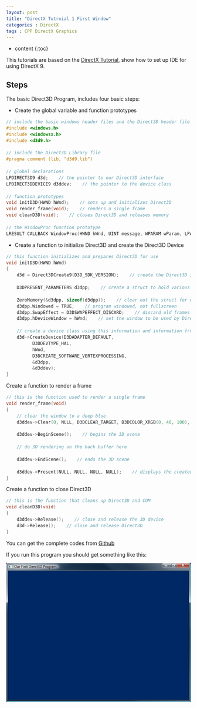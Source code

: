 ```yaml
---
layout: post
title: "DirectX Tutroial 1 First Window"
categories : DirectX
tags : CPP DirectX Graphics
---
```

* content
{:toc}

This tutorials are based on the [DirectX Tutorial](http://www.directxtutorial.com/), show how to set up IDE for using DirectX 9.

## Steps

The basic Direct3D Program, includes four basic steps:

* Create the global variable and function prototypes

```cpp
// include the basic windows header files and the Direct3D header file
#include <windows.h>
#include <windowsx.h>
#include <d3d9.h>

// include the Direct3D Library file
#pragma comment (lib, "d3d9.lib")

// global declarations
LPDIRECT3D9 d3d;    // the pointer to our Direct3D interface
LPDIRECT3DDEVICE9 d3ddev;    // the pointer to the device class

// function prototypes
void initD3D(HWND hWnd);    // sets up and initializes Direct3D
void render_frame(void);    // renders a single frame
void cleanD3D(void);    // closes Direct3D and releases memory

// the WindowProc function prototype
LRESULT CALLBACK WindowProc(HWND hWnd, UINT message, WPARAM wParam, LPARAM lParam);
```

* Create a function to initialize Direct3D and create the Direct3D Device

```cpp
// this function initializes and prepares Direct3D for use
void initD3D(HWND hWnd)
{
    d3d = Direct3DCreate9(D3D_SDK_VERSION);    // create the Direct3D interface

    D3DPRESENT_PARAMETERS d3dpp;    // create a struct to hold various device information

    ZeroMemory(&d3dpp, sizeof(d3dpp));    // clear out the struct for use
    d3dpp.Windowed = TRUE;    // program windowed, not fullscreen
    d3dpp.SwapEffect = D3DSWAPEFFECT_DISCARD;    // discard old frames
    d3dpp.hDeviceWindow = hWnd;    // set the window to be used by Direct3D

    // create a device class using this information and information from the d3dpp stuct
    d3d->CreateDevice(D3DADAPTER_DEFAULT,
          D3DDEVTYPE_HAL,
          hWnd,
          D3DCREATE_SOFTWARE_VERTEXPROCESSING,
          &d3dpp,
          &d3ddev);
}
```

Create a function to render a frame

```cpp
// this is the function used to render a single frame
void render_frame(void)
{
    // clear the window to a deep blue
    d3ddev->Clear(0, NULL, D3DCLEAR_TARGET, D3DCOLOR_XRGB(0, 40, 100), 1.0f, 0);

    d3ddev->BeginScene();    // begins the 3D scene

    // do 3D rendering on the back buffer here

    d3ddev->EndScene();    // ends the 3D scene

    d3ddev->Present(NULL, NULL, NULL, NULL);    // displays the created frame
}
```

Create a function to close Direct3D
```cpp
// this is the function that cleans up Direct3D and COM
void cleanD3D(void)
{
    d3ddev->Release();    // close and release the 3D device
    d3d->Release();    // close and release Direct3D
}
```

You can get the complete codes from [Github](https://github.com/Shanshan-IC/DirectX-Learning/blob/master/firstDirectXWindow.cpp)

If you run this program you should get something like this:

![](/images/directX/1.png)